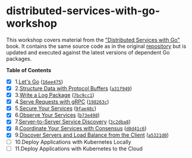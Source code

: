 # distributed-services-with-go-workshop

This workshop covers material from
the ["Distributed Services with Go"](https://www.amazon.ca/Distributed-Services-Go-Reliable-Maintainable/dp/1680507605)
book. It contains the same source code as in the original [repository](https://github.com/travisjeffery/proglog) 
but is updated and executed against the latest versions of dependent Go packages.

**Table of Contents**

- [X] 1.[Let's Go](/LetsGo) ([`16ee475`](https://github.com/igor-baiborodine/distributed-services-with-go-workshop/commit/16ee475f56930642ef5d8e9b44d866dc010b4c73))
- [X] 2.[Structure Data with Protocol Buffers](/StructureDataWithProtobuf) ([`a31f949`](https://github.com/igor-baiborodine/distributed-services-with-go-workshop/commit/a31f949476e53ad012d92ea2f2f45bd873ad5c71))
- [X] 3.[Write a Log Package](/WriteALogPackage) ([`7bc9cc1`](https://github.com/igor-baiborodine/distributed-services-with-go-workshop/commit/7bc9cc1da97b385626eac96064760421c93f8d8e))
- [X] 4.[Serve Requests with gRPC](/ServeRequestsWithgRPC) ([`198263c`](https://github.com/igor-baiborodine/distributed-services-with-go-workshop/commit/198263ca48841271406253c83189bbfd399996ba))
- [X] 5.[Secure Your Services](/SecureYourServices) ([`9fae48c`](https://github.com/igor-baiborodine/distributed-services-with-go-workshop/commit/9fae48cb95dc687704cd7b83ede88f4dc683b16a))
- [X] 6.[Observe Your Services](/ObserveYourServices) ([`b73e498`](https://github.com/igor-baiborodine/distributed-services-with-go-workshop/commit/b73e49880a489ab7e9ee6e917c9fd92785d8c5eb))
- [X] 7.[Server-to-Server Service Discovery](/ServerSideServiceDiscovery) ([`3c2dba8`](https://github.com/igor-baiborodine/distributed-services-with-go-workshop/commit/3c2dba8f20fa87a958d79aa4e24a89b23038c35d))
- [X] 8.[Coordinate Your Services with Consensus](/CoordinateWithConsensus) ([`d8d41c6`](https://github.com/igor-baiborodine/distributed-services-with-go-workshop/commit/d8d41c6bece34b10f5fbb5f61a0b9a1c557f647a))
- [X] 9.[Discover Servers and Load Balance from the Client](/ClientSideServiceDiscovery) ([`a5321d0`](https://github.com/igor-baiborodine/distributed-services-with-go-workshop/commit/a5321d04a5bc224e73cf7df09f9e0623af92c633))
- [ ] 10.Deploy Applications with Kubernetes Locally
- [ ] 11.Deploy Applications with Kubernetes to the Cloud

